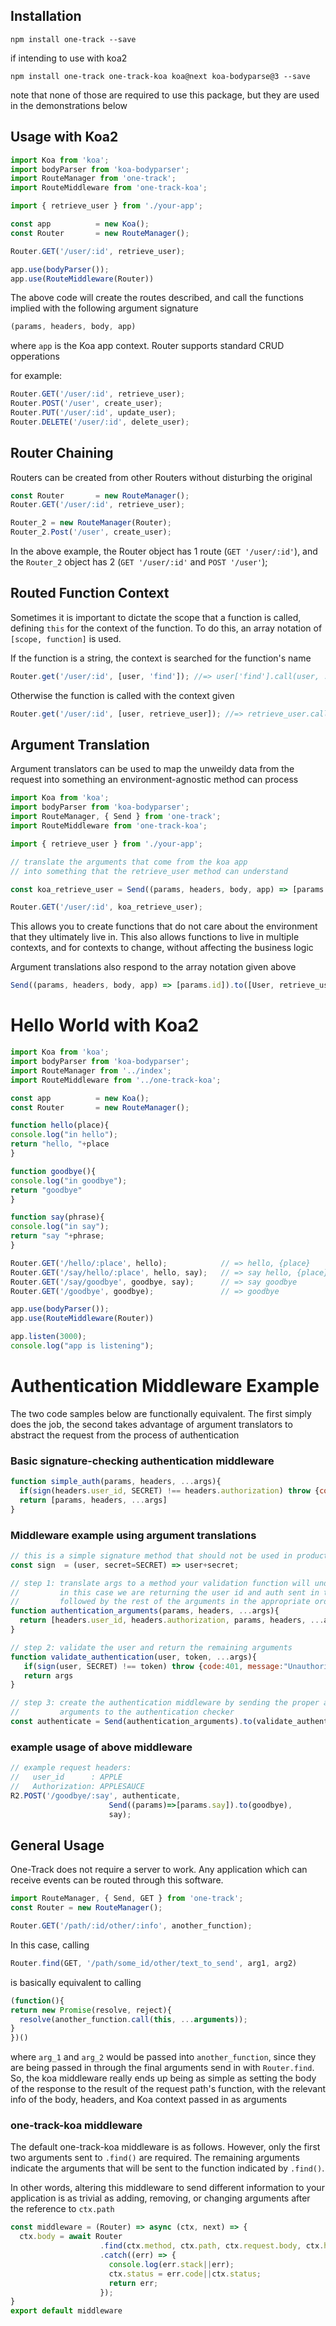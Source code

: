 Installation
------------

```
npm install one-track --save
```

if intending to use with koa2

```
npm install one-track one-track-koa koa@next koa-bodyparse@3 --save
```

note that none of those are required to use this package, but they are 
used in the demonstrations below

Usage with Koa2
---------------

```js
import Koa from 'koa';
import bodyParser from 'koa-bodyparser';
import RouteManager from 'one-track';
import RouteMiddleware from 'one-track-koa';

import { retrieve_user } from './your-app';

const app          = new Koa();
const Router       = new RouteManager();

Router.GET('/user/:id', retrieve_user);

app.use(bodyParser());
app.use(RouteMiddleware(Router))
```

The above code will create the routes described, and call the functions
implied with the following argument signature 

```js
(params, headers, body, app)
```

where `app` is the Koa app context. Router supports standard CRUD opperations

for example:

```js
Router.GET('/user/:id', retrieve_user);
Router.POST('/user', create_user);
Router.PUT('/user/:id', update_user);
Router.DELETE('/user/:id', delete_user);
```

Router Chaining 
---------------

Routers can be created from other Routers without disturbing the original

```js
const Router       = new RouteManager();
Router.GET('/user/:id', retrieve_user);

Router_2 = new RouteManager(Router);
Router_2.Post('/user', create_user);
```

In the above example, the Router object has 1 route (`GET '/user/:id'`), and the
`Router_2` object has 2 (`GET '/user/:id'` and `POST '/user'`);


Routed Function Context 
-----------------------

Sometimes it is important to dictate the scope that a function is called, defining
`this` for the context of the function. To do this, an array notation of `[scope, function]` 
is used. 

If the function is a string, the context is searched for the function's name

```js
Router.get('/user/:id', [user, 'find']); //=> user['find'].call(user, ...args)
```

Otherwise the function is called with the context given

```js
Router.get('/user/:id', [user, retrieve_user]); //=> retrieve_user.call(user, ...args)
```

Argument Translation 
--------------------

Argument translators can be used to map the unweildy data from the request
into something an environment-agnostic method can process

```js
import Koa from 'koa';
import bodyParser from 'koa-bodyparser';
import RouteManager, { Send } from 'one-track';
import RouteMiddleware from 'one-track-koa';

import { retrieve_user } from './your-app';

// translate the arguments that come from the koa app
// into something that the retrieve_user method can understand

const koa_retrieve_user = Send((params, headers, body, app) => [params.id]).to(retrieve_user);

Router.GET('/user/:id', koa_retrieve_user);
```

This allows you to create functions that do not care about the environment that they 
ultimately live in. This also allows functions to live in multiple contexts, and for
contexts to change, without affecting the business logic

Argument translations also respond to the array notation given above

```js
Send((params, headers, body, app) => [params.id]).to([User, retrieve_user]);
```


Hello World with Koa2 
=====================

```js
import Koa from 'koa';
import bodyParser from 'koa-bodyparser';
import RouteManager from '../index';
import RouteMiddleware from '../one-track-koa';

const app          = new Koa();
const Router       = new RouteManager();

function hello(place){
console.log("in hello");
return "hello, "+place
}

function goodbye(){
console.log("in goodbye");
return "goodbye"
}

function say(phrase){
console.log("in say");
return "say "+phrase;
}

Router.GET('/hello/:place', hello);            // => hello, {place}
Router.GET('/say/hello/:place', hello, say);   // => say hello, {place}      
Router.GET('/say/goodbye', goodbye, say);      // => say goodbye
Router.GET('/goodbye', goodbye);               // => goodbye

app.use(bodyParser());
app.use(RouteMiddleware(Router))

app.listen(3000);
console.log("app is listening");
```

Authentication Middleware Example 
=================================

The two code samples below are functionally equivalent. The first simply does the job,
the second takes advantage of argument translators to abstract the request from the 
process of authentication

### Basic signature-checking authentication middleware  

```js
function simple_auth(params, headers, ...args){
  if(sign(headers.user_id, SECRET) !== headers.authorization) throw {code:401, message:"Unauthorized"}
  return [params, headers, ...args]
}
```

### Middleware example using argument translations

```js
// this is a simple signature method that should not be used in production 
const sign  = (user, secret=SECRET) => user+secret;

// step 1: translate args to a method your validation function will understand.
//         in this case we are returning the user id and auth sent in the header
//         followed by the rest of the arguments in the appropriate order
function authentication_arguments(params, headers, ...args){
  return [headers.user_id, headers.authorization, params, headers, ...args]
}

// step 2: validate the user and return the remaining arguments
function validate_authentication(user, token, ...args){
   if(sign(user, SECRET) !== token) throw {code:401, message:"Unauthorized"}
   return args
}

// step 3: create the authentication middleware by sending the proper authentication
//         arguments to the authentication checker
const authenticate = Send(authentication_arguments).to(validate_authentication);
```

### example usage of above middleware

```js
// example request headers:
//   user_id      : APPLE
//   Authorization: APPLESAUCE
R2.POST('/goodbye/:say', authenticate,
                      Send((params)=>[params.say]).to(goodbye),
                      say);       
```

General Usage 
-------------

One-Track does not require a server to work. Any application which can
receive events can be routed through this software.

```js
import RouteManager, { Send, GET } from 'one-track';
const Router = new RouteManager();

Router.GET('/path/:id/other/:info', another_function);
```

In this case, calling

```js
Router.find(GET, '/path/some_id/other/text_to_send', arg1, arg2)
```

is basically equivalent to calling

```js
(function(){
return new Promise(resolve, reject){
  resolve(another_function.call(this, ...arguments));
}
})()
```

where `arg_1` and `arg_2` would be passed into `another_function`, since
they are being passed in through the final arguments send in with `Router.find`.
So, the koa middleware really ends up being as simple as setting the body of 
the response to the result of the request path's function, with the relevant 
info of the body, headers, and Koa context passed in as arguments

### one-track-koa middleware

The default one-track-koa middleware is as follows. However, only the first 
two arguments sent to `.find()` are required. The remaining arguments indicate
the arguments that will be sent to the function indicated by `.find()`.

In other words, altering this middleware to send different information to your
application is as trivial as adding, removing, or changing arguments after the
reference to `ctx.path`

```js
const middleware = (Router) => async (ctx, next) => {
  ctx.body = await Router
                    .find(ctx.method, ctx.path, ctx.request.body, ctx.headers, ctx)
                    .catch((err) => {
                      console.log(err.stack||err);
                      ctx.status = err.code||ctx.status;
                      return err;
                    });
}
export default middleware
```
